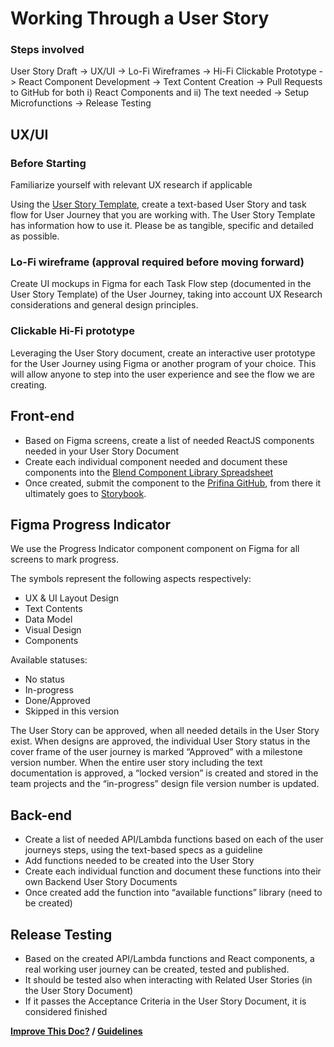 # Working Through a User Story

### Steps involved

User Story Draft -> UX/UI -> Lo-Fi Wireframes -> Hi-Fi Clickable Prototype -> React Component Development -> Text Content Creation -> Pull Requests to GitHub for both i) React Components and ii) The text needed -> Setup Microfunctions -> Release Testing

## UX/UI

### Before Starting

Familiarize yourself with relevant UX research if applicable

Using the [User Story Template](https://docs.google.com/document/d/1EmWknSdwgKHQ_60-pFW-6fyjhiAqM3m1-w0WqjnSlhI/edit#heading=h.ep2rboz1tlj7), 
create a text-based User Story and task flow for User Journey that you are working with. The User Story Template has information how to use it. Please be as tangible, specific and detailed as possible. 

### Lo-Fi wireframe (approval required before moving forward)

Create UI mockups in Figma for each Task Flow step (documented in the User Story Template) of the User Journey, 
taking into account UX Research considerations and general design principles. 

### Clickable Hi-Fi prototype

Leveraging the User Story document, create an interactive user prototype for the User Journey using Figma or another program of your choice. 
This will allow anyone to step into the user experience and see the flow we are creating. 

## Front-end

- Based on Figma screens, create a list of needed ReactJS components needed in your User Story Document
- Create each individual component needed and document these components into the [Blend Component Library Spreadsheet](https://docs.google.com/spreadsheets/d/1Lctqh0s-J_w2uLxH6xyQnza9--PVXv35zuwcL-hkHzU/edit#gid=0)
- Once created, submit the component to the [Prifina GitHub](https://github.com/prifina/blend-ui), from there it ultimately goes to [Storybook](http://alpha.app-storybook.prifina.com/?path=/story/landing--landing).

## Figma Progress Indicator

We use the Progress Indicator component component on Figma for all screens to mark progress.

The symbols represent the following aspects respectively:
- UX & UI Layout Design
- Text Contents
- Data Model
- Visual Design
- Components

Available statuses:
- No status
- In-progress
- Done/Approved
- Skipped in this version

The User Story can be approved, when all needed details in the User Story exist. When designs are approved, the individual User Story status in the cover frame of the user journey is marked “Approved” with a milestone version number. When the entire user story including the text documentation is approved, a “locked version” is created and stored in the team projects and the “in-progress” design file version number is updated.

## Back-end

- Create a list of needed API/Lambda functions based on each of the user journeys steps, using the text-based specs as a guideline
- Add functions needed to be created into the User Story 
- Create each individual function and document these functions into their own Backend User Story Documents
- Once created add the function into “available functions” library (need to be created)

## Release Testing

- Based on the created API/Lambda functions and React components, a real working user journey can be created, tested and published.
- It should be tested also when interacting with Related User Stories (in the User Story Document)
- If it passes the Acceptance Criteria in the User Story Document, it is considered finished

**[Improve This Doc?](https://github.com/prifina-admin/internal-docs/edit/master/user-stories/) / [Guidelines](http://internal.prifina.com/contribute/)**


